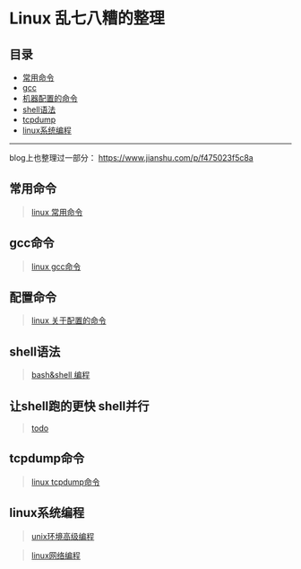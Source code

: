 # Linux 乱七八糟的整理

## 目录

* [常用命令](#常用命令)
* [gcc](#gcc命令)
* [机器配置的命令](#配置命令)
* [shell语法](#shell语法)
* [tcpdump](#tcpdump命令)
* [linux系统编程](#linux系统编程)

----

blog上也整理过一部分：
https://www.jianshu.com/p/f475023f5c8a

## 常用命令
> [linux 常用命令](./linux命令_常用.md)

## gcc命令
> [linux gcc命令](./linux命令_gcc.md)

## 配置命令
> [linux 关于配置的命令](./linux配置.md)

## shell语法
> [bash&shell 编程](./bash&shell编程.md)

## 让shell跑的更快 shell并行
> [todo](todo)

## tcpdump命令
> [linux tcpdump命令](./linux命令_tcpdump.md)

## linux系统编程
> [unix环境高级编程](./note/unix环境高级编程.md)

> [linux网络编程](./note/TCP和网络编程.md)